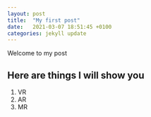 ```yaml
---
layout: post
title:  "My first post"
date:   2021-03-07 18:51:45 +0100
categories: jekyll update
---
```

Welcome to my post

## Here are things I will show you 
1. VR
2. AR
3. MR
